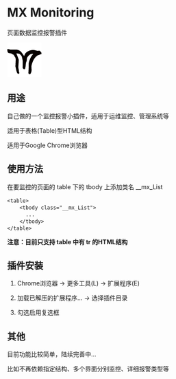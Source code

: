 # MX Monitoring #
  页面数据监控报警插件

  ![MX Monitoring](icon.png)

## 用途 ##
  自己做的一个监控报警小插件，适用于运维监控、管理系统等

  适用于表格(Table)型HTML结构

  适用于Google Chrome浏览器

## 使用方法 ##
  在要监控的页面的 table 下的 tbody 上添加类名 __mx_List

    <table>
        <tbody class="__mx_List">
          ...
        </tbody>
    </table>

**注意：目前只支持 table 中有 tr 的HTML结构**

## 插件安装 ##
  1. Chrome浏览器 -> 更多工具(L) -> 扩展程序(E)

  2. 加载已解压的扩展程序... -> 选择插件目录

  3. 勾选启用复选框

## 其他 ##
  目前功能比较简单，陆续完善中...

  比如不再依赖指定结构、多个界面分别监控、详细报警类型等
